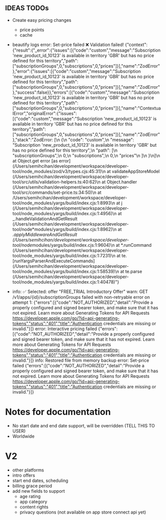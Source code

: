 ## IDEAS TODOs

- Create easy pricing changes

  - price points
  - cache

- beautify logs
  error: Set-price failed ❌ Validation failed! {"context":{"result":{"_error":{"issues":[{"code":"custom","message":"Subscription 'new_product_id_10123' is available in territory 'GBR' but has no price defined for this territory","path":["subscriptionGroups",0,"subscriptions",0,"prices"]}],"name":"ZodError"},"error":{"issues":[{"code":"custom","message":"Subscription 'new_product_id_10123' is available in territory 'GBR' but has no price defined for this territory","path":["subscriptionGroups",0,"subscriptions",0,"prices"]}],"name":"ZodError"},"success":false}},"errors":[{"code":"custom","message":"Subscription 'new_product_id_10123' is available in territory 'GBR' but has no price defined for this territory","path":["subscriptionGroups",0,"subscriptions",0,"prices"]}],"name":"ContextualError","originalError":{"issues":[{"code":"custom","message":"Subscription 'new_product_id_10123' is available in territory 'GBR' but has no price defined for this territory","path":["subscriptionGroups",0,"subscriptions",0,"prices"]}],"name":"ZodError"},"stack":"ZodError: [\n {\n \"code\": \"custom\",\n \"message\": \"Subscription 'new_product_id_10123' is available in territory 'GBR' but has no price defined for this territory\",\n \"path\": [\n \"subscriptionGroups\",\n 0,\n \"subscriptions\",\n 0,\n \"prices\"\n ]\n }\n]\n at Object.get error [as error] (/Users/semihcihan/development/workspace/developer-tool/node_modules/zod/v3/types.cjs:45:31)\n at validateAppStoreModel (/Users/semihcihan/development/workspace/developer-tool/src/utils/validation-helpers.ts:40:62)\n at Object.handler (/Users/semihcihan/development/workspace/developer-tool/src/commands/set-price.ts:34:50)\n at /Users/semihcihan/development/workspace/developer-tool/node_modules/yargs/build/index.cjs:1:8993\n at j (/Users/semihcihan/development/workspace/developer-tool/node_modules/yargs/build/index.cjs:1:4956)\n at _.handleValidationAndGetResult (/Users/semihcihan/development/workspace/developer-tool/node*modules/yargs/build/index.cjs:1:8962)\n at *.applyMiddlewareAndGetResult (/Users/semihcihan/development/workspace/developer-tool/node*modules/yargs/build/index.cjs:1:9604)\n at *.runCommand (/Users/semihcihan/development/workspace/developer-tool/node_modules/yargs/build/index.cjs:1:7231)\n at te.[runYargsParserAndExecuteCommands] (/Users/semihcihan/development/workspace/developer-tool/node_modules/yargs/build/index.cjs:1:58539)\n at te.parse (/Users/semihcihan/development/workspace/developer-tool/node_modules/yargs/build/index.cjs:1:40478)"}

- info: ✅ Selected: offer "FREE_TRIAL Introductory Offer"
  warn: GET /v1/apps/{id}/subscriptionGroups failed with non-retryable error on attempt 1: {"errors":[{"code":"NOT_AUTHORIZED","detail":"Provide a properly configured and signed bearer token, and make sure that it has not expired. Learn more about Generating Tokens for API Requests https://developer.apple.com/go/?id=api-generating-tokens","status":"401","title":"Authentication credentials are missing or invalid."}]}
  error: Interactive pricing failed {"errors":[{"code":"NOT_AUTHORIZED","detail":"Provide a properly configured and signed bearer token, and make sure that it has not expired. Learn more about Generating Tokens for API Requests https://developer.apple.com/go/?id=api-generating-tokens","status":"401","title":"Authentication credentials are missing or invalid."}]}
  info: Restored file from memory backup
  error: Set-price failed {"errors":[{"code":"NOT_AUTHORIZED","detail":"Provide a properly configured and signed bearer token, and make sure that it has not expired. Learn more about Generating Tokens for API Requests https://developer.apple.com/go/?id=api-generating-tokens","status":"401","title":"Authentication credentials are missing or invalid."}]}

# Notes for documentation

- No start date and end date support, will be overridden (TELL THIS TO USER)
- Worldwide

# V2

- other platforms
- intro offers
- start end dates, scheduling
- billing grace period
- add new fields to support
  - age rating
  - app category
  - content rights
  - privacy questions (not available on app store connect api yet)

